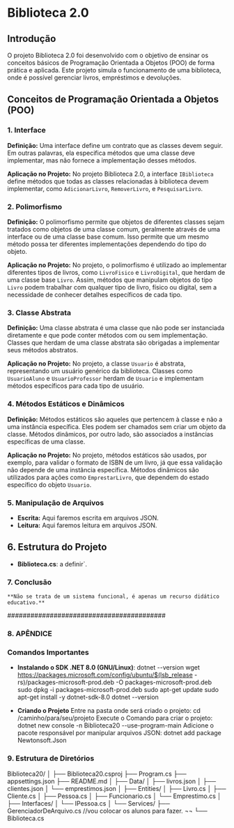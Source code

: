 # Biblioteca 2.0

## Introdução

O projeto Biblioteca 2.0 foi desenvolvido com o objetivo de ensinar os conceitos básicos de Programação Orientada a Objetos (POO) de forma prática e aplicada. Este projeto simula o funcionamento de uma biblioteca, onde é possível gerenciar livros, empréstimos e devoluções.

## Conceitos de Programação Orientada a Objetos (POO)

### 1. Interface
   **Definição:** Uma interface define um contrato que as classes devem seguir. Em outras palavras, ela especifica métodos que uma classe deve implementar, mas não fornece a implementação desses métodos.

   **Aplicação no Projeto:** No projeto Biblioteca 2.0, a interface `IBiblioteca` define métodos que todas as classes relacionadas à biblioteca devem implementar, como `AdicionarLivro`, `RemoverLivro`, e `PesquisarLivro`.

### 2. Polimorfismo
   **Definição:** O polimorfismo permite que objetos de diferentes classes sejam tratados como objetos de uma classe comum, geralmente através de uma interface ou de uma classe base comum. Isso permite que um mesmo método possa ter diferentes implementações dependendo do tipo do objeto.

   **Aplicação no Projeto:** No projeto, o polimorfismo é utilizado ao implementar diferentes tipos de livros, como `LivroFisico` e `LivroDigital`, que herdam de uma classe base `Livro`. Assim, métodos que manipulam objetos do tipo `Livro` podem trabalhar com qualquer tipo de livro, físico ou digital, sem a necessidade de conhecer detalhes específicos de cada tipo.

### 3. Classe Abstrata
   **Definição:** Uma classe abstrata é uma classe que não pode ser instanciada diretamente e que pode conter métodos com ou sem implementação. Classes que herdam de uma classe abstrata são obrigadas a implementar seus métodos abstratos.

   **Aplicação no Projeto:** No projeto, a classe `Usuario` é abstrata, representando um usuário genérico da biblioteca. Classes como `UsuarioAluno` e `UsuarioProfessor` herdam de `Usuario` e implementam métodos específicos para cada tipo de usuário.

### 4. Métodos Estáticos e Dinâmicos
   **Definição:** Métodos estáticos são aqueles que pertencem à classe e não a uma instância específica. Eles podem ser chamados sem criar um objeto da classe. Métodos dinâmicos, por outro lado, são associados a instâncias específicas de uma classe.

   **Aplicação no Projeto:** No projeto, métodos estáticos são usados, por exemplo, para validar o formato de ISBN de um livro, já que essa validação não depende de uma instância específica. Métodos dinâmicos são utilizados para ações como `EmprestarLivro`, que dependem do estado específico do objeto `Usuario`.

### 5. Manipulação de Arquivos
-    **Escrita:** Aqui faremos escrita em arquivos JSON.    
-    **Leitura:** Aqui faremos leitura em arquivos JSON.

## 6. Estrutura do Projeto

- **Biblioteca.cs**: a definir`.

### 7. Conclusão
    **Não se trata de um sistema funcional, é apenas um recurso didático educativo.**

#########################################

### 8. APÊNDICE
### Comandos Importantes

- **Instalando o SDK .NET 8.0 (GNU/Linux)**: 
dotnet --version
wget https://packages.microsoft.com/config/ubuntu/$(lsb_release -rs)/packages-microsoft-prod.deb -O packages-microsoft-prod.deb
sudo dpkg -i packages-microsoft-prod.deb
sudo apt-get update
sudo apt-get install -y dotnet-sdk-8.0
dotnet --version

- **Criando o Projeto**
Entre na pasta onde será criado o projeto: cd /caminho/para/seu/projeto
Execute o Comando para criar o projeto: dotnet new console -n Biblioteca20 --use-program-main
Adicione o pacote responsável por manipular arquivos JSON: dotnet add package Newtonsoft.Json

### 9. Estrutura de Diretórios
Biblioteca20/
│
├── Biblioteca20.csproj
├── Program.cs
├── appsettings.json
├── README.md
│
├── Data/
│   ├── livros.json
│   ├── clientes.json
│   └── emprestimos.json
│
├── Entities/
│   ├── Livro.cs
│   ├── Cliente.cs
│   ├── Pessoa.cs
│   ├── Funcionario.cs
│   └── Emprestimo.cs
│
├── Interfaces/
│   └── IPessoa.cs
│
└── Services/
    ├── GerenciadorDeArquivo.cs //vou colocar os alunos para fazer. ¬¬
    └── Biblioteca.cs